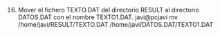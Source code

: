 16. Mover el fichero TEXTO.DAT del directorio RESULT al directorio DATOS.DAT 
con el nombre TEXTO1.DAT.
 javi@pcjavi mv /home/javi/RESULT/TEXTO.DAT /home/javi/DATOS.DAT/TEXTO1.DAT 
